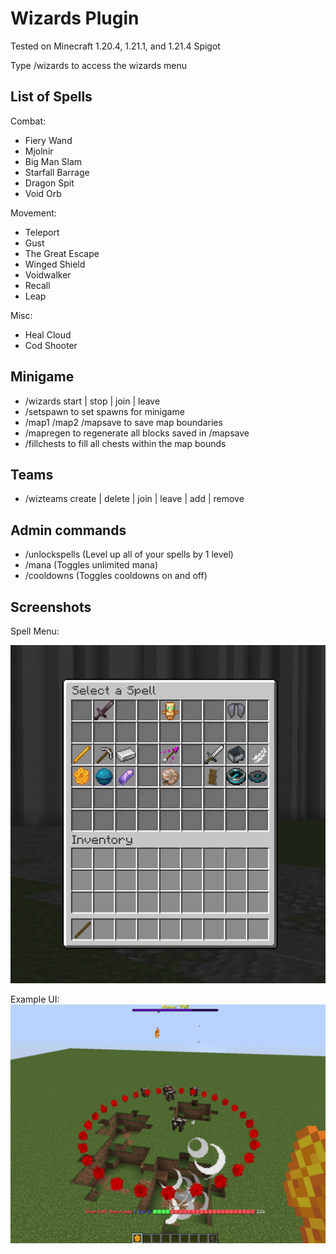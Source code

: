 # Wizards Plugin

Tested on Minecraft 1.20.4, 1.21.1, and 1.21.4 Spigot

Type /wizards to access the wizards menu    

## List of Spells
Combat:
* Fiery Wand
* Mjolnir
* Big Man Slam
* Starfall Barrage
* Dragon Spit
* Void Orb

Movement:
* Teleport
* Gust
* The Great Escape
* Winged Shield
* Voidwalker
* Recall
* Leap

Misc:
* Heal Cloud
* Cod Shooter



## Minigame
* /wizards start | stop | join | leave
* /setspawn to set spawns for minigame
* /map1 /map2 /mapsave to save map boundaries
* /mapregen to regenerate all blocks saved in /mapsave
* /fillchests to fill all chests within the map bounds

## Teams
* /wizteams create | delete | join | leave | add | remove

## Admin commands
* /unlockspells (Level up all of your spells by 1 level)
* /mana (Toggles unlimited mana)
* /cooldowns (Toggles cooldowns on and off)

## Screenshots
Spell Menu:

![Spell Menu](images/1.png)

Example UI:
![Example UI](images/3.png)
